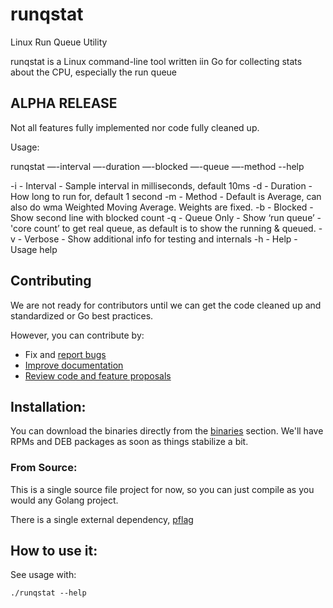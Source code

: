 # runqstat
Linux Run Queue Utility

runqstat is a Linux command-line tool written iin Go for collecting stats about the CPU, especially the run queue

## ALPHA RELEASE 
Not all features fully implemented nor code fully cleaned up.

Usage:

runqstat —-interval —-duration —-blocked —-queue —-method --help 

-i - Interval - Sample interval in milliseconds, default 10ms
-d - Duration - How long to run for, default 1 second
-m - Method - Default is Average, can also do wma Weighted Moving Average. Weights are fixed.
-b - Blocked - Show second line with blocked count
-q - Queue Only - Show ‘run queue’ - 'core count’ to get real queue, as default is to show the running & queued.
-v - Verbose - Show additional info for testing and internals
-h - Help - Usage help


## Contributing
We are not ready for contributors until we can get the code cleaned up and standardized or Go best practices.

However, you can contribute by:
- Fix and [report bugs](https://github.com/opsstack/runqstat/issues/new)
- [Improve documentation](https://github.com/opsstack/runqstat/issues?q=is%3Aopen+label%3Adocumentation)
- [Review code and feature proposals](https://github.com/opsstack/runqstat/pulls)

## Installation:

You can download the binaries directly from the [binaries](https://github.com/opsstack/runqstat/binaries) section.  We'll have RPMs and DEB packages as soon as things stabilize a bit.

### From Source:

This is a single source file project for now, so you can just compile as you would any Golang project.

There is a single external dependency, [pflag](https://github.com/ogier/pflag)

## How to use it:

See usage with:

```
./runqstat --help
```
